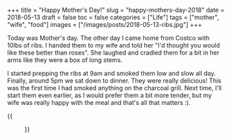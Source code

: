 +++
title = "Happy Mother's Day!"
slug = "happy-mothers-day-2018"
date = 2018-05-13
draft = false
toc = false
categories = ["Life"]
tags = ["mother", "wife", "food"]
images = ["/images/posts/2018-05-13-ribs.jpg"]
+++

Today was Mother's day. The other day I came home from Costco with 10lbs of ribs. I handed them to my wife and told her "I'd thought you would like these better than roses". She laughed and cradled them for a bit in her arms like they were a box of long stems.

I started prepping the ribs at 9am and smoked them low and slow all day. Finally, around 5pm we sat down to dinner. They were really delicious! This was the first time I had smoked anything on the charcoal grill. Next time, I'll start them even earlier, as I would prefer them a bit more tender, but my wife was really happy with the meal and that's all that matters :).

{{<figure src="/images/posts/2018-05-13-ribs.jpg" caption="Not bad for a first attempt">}}
